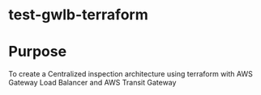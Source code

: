 # test-gwlb-terraform

# Purpose
To create a Centralized inspection architecture using terraform with AWS Gateway Load Balancer and AWS Transit Gateway

